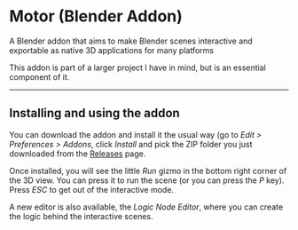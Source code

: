 # Motor (Blender Addon)

A Blender addon that aims to make Blender scenes interactive and exportable as native 3D applications for many platforms

This addon is part of a larger project I have in mind, but is an essential component of it.

---

## Installing and using the addon

You can download the addon and install it the usual way (go to _Edit > Preferences > Addons_, click _Install_ and pick
the ZIP folder you just downloaded from the [Releases](https://github.com/alexmro/treid-motor-blender/releases) page.

Once installed, you will see the little _Run_ gizmo in the bottom right corner of the 3D view. You can press it to 
run the scene (or you can press the _P_ key). Press _ESC_ to get out of the interactive mode.

A new editor is also available, the _Logic Node Editor_, where you can create the logic behind the interactive scenes.